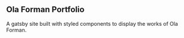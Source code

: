 ## Ola Forman Portfolio

A gatsby site built with styled components to display the works of Ola Forman.
